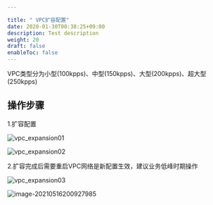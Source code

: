 ```yaml
---

title: " VPC扩容配置"
date: 2020-01-30T00:38:25+09:00
description: Test description
weight: 20
draft: false
enableToc: false
---
```


VPC类型分为小型(100kpps)、中型(150kpps)、大型(200kpps)、超大型(250kpps)

## 操作步骤

1.扩容配置

![vpc_expansion01](../homer/vpc_expansion01.jpg)

![vpc_expansion02](../homer/vpc_expansion02.png)

2.扩容完成后需要重启VPC网络是新配置生效，建议业务低峰时期操作

![vpc_expansion03](../homer/vpc_expansion03.jpg)

![image-20210516200927985](../homer/vpc_expansion04.png)

